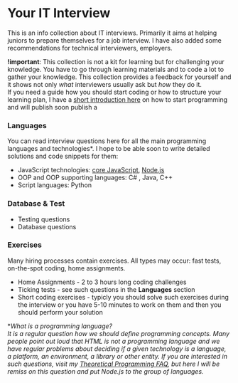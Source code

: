 # Your IT Interview
This is an info collection about IT interviews. Primarily it aims at helping juniors to prepare themselves for a job interview. I have also added some recommendations for technical interviewers, employers.

__!important__:
This collection is not a kit for learning but for challenging your knowledge. You have to go through learning materials and to code a lot to gather your knowledge. This collection provides a feedback for yourself and it shows not only _what_ interviewers usually ask but _how_ they do it.  
If you need a guide how you should start coding or how to structure your learning plan, I have a [short introduction here](https://gist.github.com/somahargitai/746e8b2bd011f185d11a302b9380ba72) on how to start programming and will publish soon publish a 

### Languages
You can read interview questions here for all the main programming languages and technologies*. I hope to be able soon to write detailed solutions and code snippets for them:
- JavaScript technologies: [core JavaScript](JavaScript), [Node.js](JavaScript/JavaScript.MD)
- OOP and OOP supporting languages: C\# , Java, C\+\+
- Script languages: Python

### Database & Test
- Testing questions
- Database questions

### Exercises
Many hiring processes contain exercises. All types may occur: fast tests, on-the-spot coding, home assignments.
- Home Assignments - 2 to 3 hours long coding challenges
- Ticking tests - see such questions in the __Languages__ section
- Short coding exercises - typicly you should solve such exercises during the interview or you have 5-10 minutes to work on them and then you should perform your solution

*_What is a programming language?_  
_It is a regular question how we should define programming concepts. Many people point out loud that HTML is not a programming language and we have regular problems about deciding if a given technology is a language, a platform, an environment, a library or other entity. If you are interested in such questions, visit my [Theoretical Programming FAQ](https://gist.github.com/somahargitai/b37168697a26180d772c255c6414eb16), but here I will be remiss on this question and put Node.js to the group of languages._